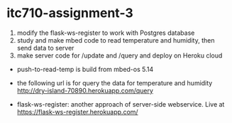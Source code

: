 # itc710-assignment-3
1. modify the flask-ws-register to work with Postgres database 
2. study and make mbed code to read temperature and humidity, then send data to server 
3. make server code for /update and /query and deploy on Heroku cloud

* push-to-read-temp is build from mbed-os 5.14
* the following url is for query the data for temperature and humidity
  http://dry-island-70890.herokuapp.com/query

* flask-ws-register: another approach of server-side webservice. Live at https://flask-ws-register.herokuapp.com/
